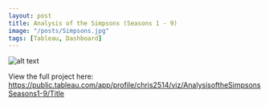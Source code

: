 ```yaml
---
layout: post
title: Analysis of the Simpsons (Seasons 1 - 9)
image: "/posts/Simpsons.jpg"
tags: [Tableau, Dashboard]
---
```


![alt text](/img/posts/Simpsons.png "Simpsons")

View the full project here: https://public.tableau.com/app/profile/chris2514/viz/AnalysisoftheSimpsonsSeasons1-9/Title

